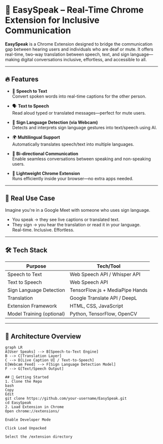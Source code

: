# 🧠 EasySpeak – Real-Time Chrome Extension for Inclusive Communication

**EasySpeak** is a Chrome Extension designed to bridge the communication gap between hearing users and individuals who are deaf or mute. It offers real-time, two-way translation between speech, text, and sign language—making digital conversations inclusive, effortless, and accessible to all.

---

## 🔥 Features

- 🎤 **Speech to Text**  
  Convert spoken words into real-time captions for the other person.

- 🗣️ **Text to Speech**  
  Read aloud typed or translated messages—perfect for mute users.

- 🤟 **Sign Language Detection (via Webcam)**  
  Detects and interprets sign language gestures into text/speech using AI.

- 🌍 **Multilingual Support**  
  Automatically translates speech/text into multiple languages.

- 🔁 **Bi-directional Communication**  
  Enable seamless conversations between speaking and non-speaking users.

- 🧩 **Lightweight Chrome Extension**  
  Runs efficiently inside your browser—no extra apps needed.

---

## 📸 Real Use Case

Imagine you're in a Google Meet with someone who uses sign language.  
- You speak → they see live captions or translated text.  
- They sign → you hear the translation or read it in your language.  
Real-time. Inclusive. Effortless.

---

## 🛠️ Tech Stack

| Purpose | Tech/Tool |
|--------|------------|
| Speech to Text | Web Speech API / Whisper API |
| Text to Speech | Web Speech API |
| Sign Language Detection | TensorFlow.js + MediaPipe Hands |
| Translation | Google Translate API / DeepL |
| Extension Framework | HTML, CSS, JavaScript |
| Model Training (optional) | Python, TensorFlow, OpenCV |

---

## 🧩 Architecture Overview

```mermaid
graph LR
A[User Speaks] --> B[Speech-to-Text Engine]
B --> C[Translation Layer]
C --> D[Live Caption UI / Text-to-Speech]
E[Webcam Feed] --> F[Sign Language Detection Model]
F --> G[Text/Speech Output]

## 🚀 Getting Started
1. Clone the Repo
bash
Copy
Edit
git clone https://github.com/your-username/EasySpeak.git
cd EasySpeak
2. Load Extension in Chrome
Open chrome://extensions/

Enable Developer Mode

Click Load Unpacked

Select the /extension directory